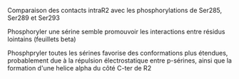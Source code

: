 Comparaison des contacts intraR2 avec les phosphorylations de Ser285, Ser289 et Ser293

Phosphoryler une sérine semble promouvoir les interactions entre résidus lointains (feuillets beta)

Phosphpryler toutes les sérines favorise des conformations plus étendues, probablement due à la répulsion électrostatique entre p-sérines, ainsi que la formation d'une helice alpha du côté C-ter de R2
